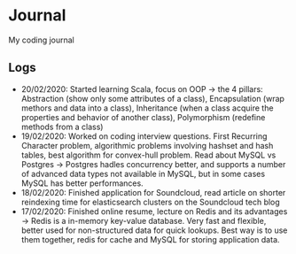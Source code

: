 # Journal

My coding journal

## Logs

- 20/02/2020: Started learning Scala, focus on OOP -> the 4 pillars: Abstraction (show only some attributes of a class), Encapsulation (wrap methors and data into a class), Inheritance (when a class acquire the properties and behavior of another class), Polymorphism (redefine methods from a class)
- 19/02/2020: Worked on coding interview questions. First Recurring Character problem, algorithmic problems involving hashset and hash tables, best algorithm for convex-hull problem. Read about MySQL vs Postgres -> Postgres hadles concurrency better, and supports a number of advanced data types not available in MySQL, but in some cases MySQL has better performances.
- 18/02/2020: Finished application for Soundcloud, read article on shorter reindexing time for elasticsearch clusters on the Soundcloud tech blog
- 17/02/2020: Finished online resume, lecture on Redis and its advantages -> Redis is a in-memory key-value database. Very fast and flexible, better used for non-structured data for quick lookups. Best way is to use them together, redis for cache and MySQL for storing application data.
